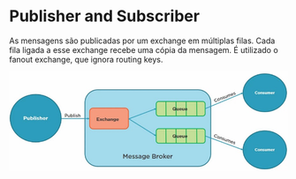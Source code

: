 # Publisher and Subscriber

As mensagens são publicadas por um exchange em múltiplas filas. Cada fila ligada a esse exchange recebe uma cópia da mensagem. 
É utilizado o fanout exchange, que ignora routing keys.

![alt](img/publisherAndSubscribe.jpg)
